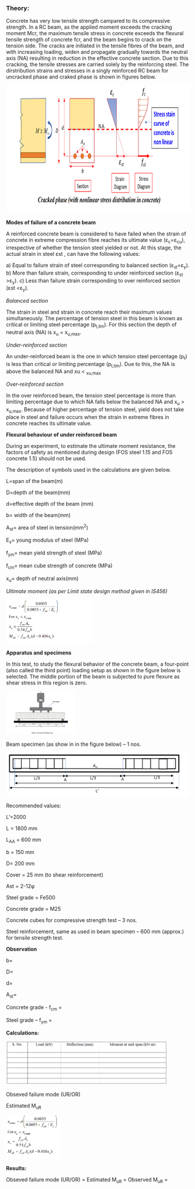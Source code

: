 ### Theory:

Concrete has very low tensile strength campared to its compressive strength. In a RC beam, as the applied moment exceeds the cracking moment Mcr, the maximum tensile stress in concrete exceeds the flexural tensile strength of concrete fcr, and the beam begins to crack on the tension side. The cracks are initiated in the tensile fibres of the beam, and with increasing loading, widen and propagate gradually towards the neutral axis (NA) resulting in reduction in the effective concrete section. Due to this cracking, the tensile stresses are carried  solely by the reinforcing steel. The dirstribution strains and stresses in a singly reinforced RC beam for uncracked phase and craked phase is shown in figures below.


<img src="images/t1.png" style="height: 350px;">

<strong>Modes of failure of a concrete beam</strong>

A reinforced concrete beam is considered to have failed when the strain of concrete in extreme compression fibre reaches its ultimate value (ε<sub>c</sub>=ε<sub>cu</sub>), irrespective of whether the tension steel yielded or not. At this stage, the actual strain in steel εst , can have the following values:

a) Equal to failure strain of steel corresponding to balanced section (ε<sub>st</sub>=ε<sub>y</sub>).
b) More than failure strain, corresponding to under reinforced section (ε<sub>st</sub> >ε<sub>y</sub>).
c) Less than failure strain corresponding to over reinforced section (ε</sub>st <ε<sub>y</sub>).

<i>Balanced section</i>

The strain in steel and strain in concrete reach their maximum values simultaneously. The percentage of tension steel in this beam is known as critical or limiting steel percentage (p<sub>t,lim</sub>). For this section the depth of neutral axis (NA) is x<sub>u</sub> = x<sub>u,max</sub>.

<i>Under-reinforced section</i>

An under-reinforced beam is the one in which tension steel percentage (p<sub>t</sub>) is less than critical or limiting percentage (p<sub>t,lim</sub>). Due to this, the NA is above the balanced NA and xu < <sub>xu,max</sub>

<i>Over-reinforced section</i>

In the over reinforced beam, the tension steel percentage is more than limiting percentage due to which NA falls below the balanced NA and x<sub>u</sub> > x<sub>u,max</sub>. Because of higher percentage of tension steel, yield does not take place in steel and failure occurs when the strain in extreme fibres in concrete reaches its ultimate value.

<strong>Flexural behaviour of under reinforced beam</strong>

During an experiment, to estimate the ultimate moment resistance, the factors of safety as mentioned during design (FOS steel 1.15 and FOS concrete 1.5) should not be used.

The description of symbols used in the calculations are given below.

L=span of the beam(m)

D=depth of the beam(mm)

d=effective depth of the beam (mm)

b= width of the beam(mm)

A<sub>st</sub>= area of steel in tension(mm<sup>2</sup>)

E<sub>s</sub>= young modulus of steel (MPa)

f<sub>ym</sub>= mean yield strength of steel (MPa)

f<sub>cm</sub>= mean cube strength of concrete (MPa)

x<sub>u</sub>= depth of neutral axis(mm)

<i>Ultimate moment (as per Limit state design method given in IS456)</i>

<img src="images/t2.png" style="height: 120px;">

<strong>Apparatus and specimens</strong>

In this test, to study the flexural behavior of the concrete beam, a four-point (also called the third point) loading setup as shown in the figure below is selected. The middle portion of the beam is subjected to pure flexure as shear stress in this region is zero.

<img src="images/t3.png" style="height: 120px;">

Beam specimen (as show in in the figure below) – 1 nos.

<img src="images/t4.png" style="height: 120px;">


Recommended values:

L’=2000

L = 1800 mm

L<sub>AA</sub> = 600 mm

b = 150 mm

D= 200 mm

Cover = 25 mm (to shear reinforcement)

Ast = 2-12φ

Steel grade = Fe500

Concrete grade = M25

Concrete cubes for compressive strength test – 3 nos.

Steel reinforcement, same as used in beam specimen – 600 mm (approx.) for tensile strength test.

<strong>Observation</strong>

b= 

D=	

d=

A<sub>st</sub>=

Concrete grade -            f<sub>cm</sub> =

Steel grade –				f<sub>ym</sub> =

<strong>Calculations:</strong>

<img src="images/t5.png" style="height: 120px;">

Obseved failure mode (UR/OR)

Estimated M<sub>uR</sub> 

<img src="images/t6.png" style="height: 120px;">

<strong>Results:</strong>

Obseved failure mode (UR/OR) = 
Estimated M<sub>uR</sub>  =
Observed M<sub>uR</sub>  =
